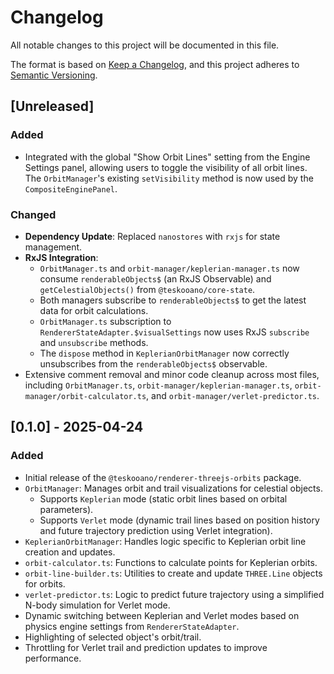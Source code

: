 # Changelog

All notable changes to this project will be documented in this file.

The format is based on [Keep a Changelog](https://keepachangelog.com/en/1.0.0/),
and this project adheres to [Semantic Versioning](https://semver.org/spec/v2.0.0.html).

## [Unreleased]

### Added

- Integrated with the global "Show Orbit Lines" setting from the Engine Settings panel, allowing users to toggle the visibility of all orbit lines. The `OrbitManager`'s existing `setVisibility` method is now used by the `CompositeEnginePanel`.

### Changed

- **Dependency Update**: Replaced `nanostores` with `rxjs` for state management.
- **RxJS Integration**:
  - `OrbitManager.ts` and `orbit-manager/keplerian-manager.ts` now consume `renderableObjects$` (an RxJS Observable) and `getCelestialObjects()` from `@teskooano/core-state`.
  - Both managers subscribe to `renderableObjects$` to get the latest data for orbit calculations.
  - `OrbitManager.ts` subscription to `RendererStateAdapter.$visualSettings` now uses RxJS `subscribe` and `unsubscribe` methods.
  - The `dispose` method in `KeplerianOrbitManager` now correctly unsubscribes from the `renderableObjects$` observable.
- Extensive comment removal and minor code cleanup across most files, including `OrbitManager.ts`, `orbit-manager/keplerian-manager.ts`, `orbit-manager/orbit-calculator.ts`, and `orbit-manager/verlet-predictor.ts`.

## [0.1.0] - 2025-04-24

### Added

- Initial release of the `@teskooano/renderer-threejs-orbits` package.
- `OrbitManager`: Manages orbit and trail visualizations for celestial objects.
  - Supports `Keplerian` mode (static orbit lines based on orbital parameters).
  - Supports `Verlet` mode (dynamic trail lines based on position history and future trajectory prediction using Verlet integration).
- `KeplerianOrbitManager`: Handles logic specific to Keplerian orbit line creation and updates.
- `orbit-calculator.ts`: Functions to calculate points for Keplerian orbits.
- `orbit-line-builder.ts`: Utilities to create and update `THREE.Line` objects for orbits.
- `verlet-predictor.ts`: Logic to predict future trajectory using a simplified N-body simulation for Verlet mode.
- Dynamic switching between Keplerian and Verlet modes based on physics engine settings from `RendererStateAdapter`.
- Highlighting of selected object's orbit/trail.
- Throttling for Verlet trail and prediction updates to improve performance.
